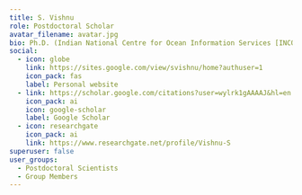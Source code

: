 ```yaml
---
title: S. Vishnu
role: Postdoctoral Scholar
avatar_filename: avatar.jpg
bio: Ph.D. (Indian National Centre for Ocean Information Services [INCOIS])
social:
  - icon: globe
    link: https://sites.google.com/view/svishnu/home?authuser=1
    icon_pack: fas
    label: Personal website
  - link: https://scholar.google.com/citations?user=wylrk1gAAAAJ&hl=en
    icon_pack: ai
    icon: google-scholar
    label: Google Scholar
  - icon: researchgate
    icon_pack: ai
    link: https://www.researchgate.net/profile/Vishnu-S
superuser: false
user_groups:
  - Postdoctoral Scientists
  - Group Members
---
```

